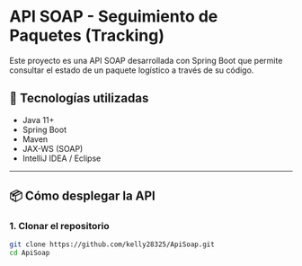 # API SOAP - Seguimiento de Paquetes (Tracking)

Este proyecto es una API SOAP desarrollada con Spring Boot que permite consultar el estado de un paquete logístico a través de su código.

## 🚀 Tecnologías utilizadas

- Java 11+
- Spring Boot
- Maven
- JAX-WS (SOAP)
- IntelliJ IDEA / Eclipse

---

## 📦 Cómo desplegar la API

### 1. Clonar el repositorio
```bash
git clone https://github.com/kelly28325/ApiSoap.git
cd ApiSoap
